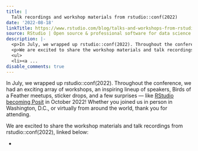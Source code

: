 ```yaml
---
title: |
  Talk recordings and workshop materials from rstudio::conf(2022)
date: '2022-08-18'
linkTitle: https://www.rstudio.com/blog/talks-and-workshops-from-rstudio-conf-2022/
source: RStudio | Open source & professional software for data science teams on RStudio
description: |-
  <p>In July, we wrapped up rstudio::conf(2022). Throughout the conference, we had an exciting array of workshops, an inspiring lineup of speakers, Birds of a Feather meetups, sticker drops, and a few surprises — like <a href="https://www.rstudio.com/blog/rstudio-is-becoming-posit/" target = "_blank">RStudio becoming Posit</a> in October 2022! Whether you joined us in person in Washington, D.C., or virtually from around the world, thank you for attending.</p>
  <p>We are excited to share the workshop materials and talk recordings from rstudio::conf(2022), linked below:</p>
  <ul>
  <li><a ...
disable_comments: true
---
```

<p>In July, we wrapped up rstudio::conf(2022). Throughout the conference, we had an exciting array of workshops, an inspiring lineup of speakers, Birds of a Feather meetups, sticker drops, and a few surprises — like <a href="https://www.rstudio.com/blog/rstudio-is-becoming-posit/" target = "_blank">RStudio becoming Posit</a> in October 2022! Whether you joined us in person in Washington, D.C., or virtually from around the world, thank you for attending.</p>
<p>We are excited to share the workshop materials and talk recordings from rstudio::conf(2022), linked below:</p>
<ul>
<li><a ...
